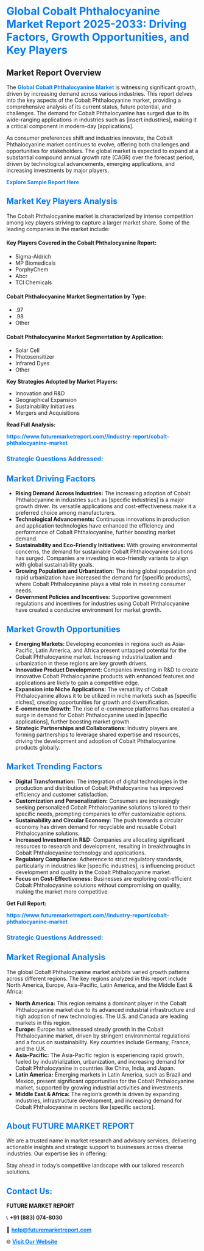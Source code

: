 <h1 style="color: #007BFF;">Global Cobalt Phthalocyanine Market Report 2025-2033: Driving Factors, Growth Opportunities, and Key Players</h1>

<section id="overview">
<h2>Market Report Overview</h2>
<p>The <a href="https://www.futuremarketreport.com//industry-report/cobalt-phthalocyanine-market" style="color: #007BFF; text-decoration: none;"><strong>Global Cobalt Phthalocyanine Market</strong></a> is witnessing significant growth, driven by increasing demand across various industries. This report delves into the key aspects of the Cobalt Phthalocyanine market, providing a comprehensive analysis of its current status, future potential, and challenges. The demand for Cobalt Phthalocyanine has surged due to its wide-ranging applications in industries such as [insert industries], making it a critical component in modern-day [applications].</p>
<p>As consumer preferences shift and industries innovate, the Cobalt Phthalocyanine market continues to evolve, offering both challenges and opportunities for stakeholders. The global market is expected to expand at a substantial compound annual growth rate (CAGR) over the forecast period, driven by technological advancements, emerging applications, and increasing investments by major players.</p>
</section>

<section id="overview">
<p><a href="https://www.futuremarketreport.com//request-sample/reportId=84960" style="color: #007BFF; text-decoration: none;"><strong>Explore Sample Report Here</strong></a></p>
</section>

<section id="key-players">
<h2 style="color: #007BFF;">Market Key Players Analysis</h2>
<p>The Cobalt Phthalocyanine market is characterized by intense competition among key players striving to capture a larger market share. Some of the leading companies in the market include:</p>
<h4>Key Players Covered in the Cobalt Phthalocyanine Report:</h4>
<ul><li>Sigma-Aldrich</li><li>MP Biomedicals</li><li>PorphyChem</li><li>Abcr</li><li>TCI Chemicals</li></ul>
<h4>Cobalt Phthalocyanine Market Segmentation by Type:</h4>
<ul><li>.97</li><li>.98</li><li>Other</li></ul>

<h4>Cobalt Phthalocyanine Market Segmentation by Application:</h4>
<ul><li>Solar Cell</li><li>Photosensitizer</li><li>Infrared Dyes</li><li>Other</li></ul>
<p><strong>Key Strategies Adopted by Market Players:</strong></p>
<ul>
<li>Innovation and R&D</li>
<li>Geographical Expansion</li>
<li>Sustainability Initiatives</li>
<li>Mergers and Acquisitions</li>
</ul>
</section>

<section>
<p><strong>Read Full Analysis: </strong></p><a href="https://www.futuremarketreport.com//industry-report/cobalt-phthalocyanine-market" style="color: #007BFF; text-decoration: none;"><strong>https://www.futuremarketreport.com//industry-report/cobalt-phthalocyanine-market</strong></a>
<h3 style="color: #007BFF;">Strategic Questions Addressed:</h3>
</section>

<section id="driving-factors">
<h2 style="color: #007BFF;">Market Driving Factors</h2>
<ul>
<li><strong>Rising Demand Across Industries:</strong> The increasing adoption of Cobalt Phthalocyanine in industries such as [specific industries] is a major growth driver. Its versatile applications and cost-effectiveness make it a preferred choice among manufacturers.</li>
<li><strong>Technological Advancements:</strong> Continuous innovations in production and application technologies have enhanced the efficiency and performance of Cobalt Phthalocyanine, further boosting market demand.</li>
<li><strong>Sustainability and Eco-Friendly Initiatives:</strong> With growing environmental concerns, the demand for sustainable Cobalt Phthalocyanine solutions has surged. Companies are investing in eco-friendly variants to align with global sustainability goals.</li>
<li><strong>Growing Population and Urbanization:</strong> The rising global population and rapid urbanization have increased the demand for [specific products], where Cobalt Phthalocyanine plays a vital role in meeting consumer needs.</li>
<li><strong>Government Policies and Incentives:</strong> Supportive government regulations and incentives for industries using Cobalt Phthalocyanine have created a conducive environment for market growth.</li>
</ul>
</section>

<section id="growth-opportunities">
<h2 style="color: #007BFF;">Market Growth Opportunities</h2>
<ul>
<li><strong>Emerging Markets:</strong> Developing economies in regions such as Asia-Pacific, Latin America, and Africa present untapped potential for the Cobalt Phthalocyanine market. Increasing industrialization and urbanization in these regions are key growth drivers.</li>
<li><strong>Innovative Product Development:</strong> Companies investing in R&D to create innovative Cobalt Phthalocyanine products with enhanced features and applications are likely to gain a competitive edge.</li>
<li><strong>Expansion into Niche Applications:</strong> The versatility of Cobalt Phthalocyanine allows it to be utilized in niche markets such as [specific niches], creating opportunities for growth and diversification.</li>
<li><strong>E-commerce Growth:</strong> The rise of e-commerce platforms has created a surge in demand for Cobalt Phthalocyanine used in [specific applications], further boosting market growth.</li>
<li><strong>Strategic Partnerships and Collaborations:</strong> Industry players are forming partnerships to leverage shared expertise and resources, driving the development and adoption of Cobalt Phthalocyanine products globally.</li>
</ul>
</section>

<section id="trending-factors">
<h2 style="color: #007BFF;">Market Trending Factors</h2>
<ul>
<li><strong>Digital Transformation:</strong> The integration of digital technologies in the production and distribution of Cobalt Phthalocyanine has improved efficiency and customer satisfaction.</li>
<li><strong>Customization and Personalization:</strong> Consumers are increasingly seeking personalized Cobalt Phthalocyanine solutions tailored to their specific needs, prompting companies to offer customizable options.</li>
<li><strong>Sustainability and Circular Economy:</strong> The push towards a circular economy has driven demand for recyclable and reusable Cobalt Phthalocyanine solutions.</li>
<li><strong>Increased Investment in R&D:</strong> Companies are allocating significant resources to research and development, resulting in breakthroughs in Cobalt Phthalocyanine technology and applications.</li>
<li><strong>Regulatory Compliance:</strong> Adherence to strict regulatory standards, particularly in industries like [specific industries], is influencing product development and quality in the Cobalt Phthalocyanine market.</li>
<li><strong>Focus on Cost-Effectiveness:</strong> Businesses are exploring cost-efficient Cobalt Phthalocyanine solutions without compromising on quality, making the market more competitive.</li>
</ul>
</section>

<section>
<p><strong>Get Full Report: </strong></p><a href="https://www.futuremarketreport.com//industry-report/cobalt-phthalocyanine-market" style="color: #007BFF; text-decoration: none;"><strong>https://www.futuremarketreport.com//industry-report/cobalt-phthalocyanine-market</strong></a>
<h3 style="color: #007BFF;">Strategic Questions Addressed:</h3>
</section>


<section id="regional-analysis">
<h2 style="color: #007BFF;">Market Regional Analysis</h2>
<p>The global Cobalt Phthalocyanine market exhibits varied growth patterns across different regions. The key regions analyzed in this report include North America, Europe, Asia-Pacific, Latin America, and the Middle East & Africa:</p>
<ul>
<li><strong>North America:</strong> This region remains a dominant player in the Cobalt Phthalocyanine market due to its advanced industrial infrastructure and high adoption of new technologies. The U.S. and Canada are leading markets in this region.</li>
<li><strong>Europe:</strong> Europe has witnessed steady growth in the Cobalt Phthalocyanine market, driven by stringent environmental regulations and a focus on sustainability. Key countries include Germany, France, and the U.K.</li>
<li><strong>Asia-Pacific:</strong> The Asia-Pacific region is experiencing rapid growth, fueled by industrialization, urbanization, and increasing demand for Cobalt Phthalocyanine in countries like China, India, and Japan.</li>
<li><strong>Latin America:</strong> Emerging markets in Latin America, such as Brazil and Mexico, present significant opportunities for the Cobalt Phthalocyanine market, supported by growing industrial activities and investments.</li>
<li><strong>Middle East & Africa:</strong> The region’s growth is driven by expanding industries, infrastructure development, and increasing demand for Cobalt Phthalocyanine in sectors like [specific sectors].</li>
</ul>
</section>

<footer>
<h2 style="color: #007BFF;">About FUTURE MARKET REPORT</h2>
<p>We are a trusted name in market research and advisory services, delivering actionable insights and strategic support to businesses across diverse industries. Our expertise lies in offering:</p>

<p>Stay ahead in today’s competitive landscape with our tailored research solutions.</p>

<h2 style="color: #007BFF;">Contact Us:</h2>
<p><strong>FUTURE MARKET REPORT</strong></p>
<p>📞 <strong>+91 (883) 074-8030</strong></p>
<p>📧 <strong><a href="mailto:help@futuremarketreport.com" style="color: #007BFF;">help@futuremarketreport.com</a></strong></p>
<p>🌐 <strong><a href="https://www.futuremarketreport.com/" style="color: #007BFF;">Visit Our Website</a></strong></p>
</footer>